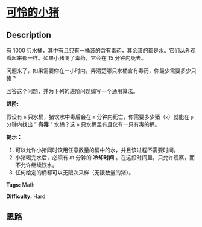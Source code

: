 # [可怜的小猪][title]

## Description

有 1000 只水桶，其中有且只有一桶装的含有毒药，其余装的都是水。它们从外观看起来都一样。如果小猪喝了毒药，它会在 15 分钟内死去。

问题来了，如果需要你在一小时内，弄清楚哪只水桶含有毒药，你最少需要多少只猪？

回答这个问题，并为下列的进阶问题编写一个通用算法。



**进阶:**

假设有 `n` 只水桶，猪饮水中毒后会在 `m` 分钟内死亡，你需要多少猪（`x`）就能在 `p` 分钟内找出 " **有毒** " 水桶？这 `n`
只水桶里有且仅有一只有毒的桶。



**提示：**

  1. 可以允许小猪同时饮用任意数量的桶中的水，并且该过程不需要时间。
  2. 小猪喝完水后，必须有 _m_ 分钟的 **冷却时间** 。在这段时间里，只允许观察，而不允许继续饮水。
  3. 任何给定的桶都可以无限次采样（无限数量的猪）。


**Tags:** Math

**Difficulty:** Hard

## 思路

[title]: https://leetcode-cn.com/problems/poor-pigs
